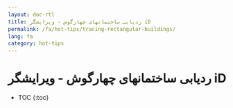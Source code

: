 ```yaml
---
layout: doc-rtl
title: ردیابی ساختمانهای چهارگوش - ویرایشگر iD
permalink: /fa/hot-tips/tracing-rectangular-buildings/
lang: fa
category: hot-tips
---
```


ردیابی ساختمانهای چهارگوش - ویرایشگر iD
============

- TOC
{:toc}

<!-- > این راهنما را می‌توان به صورت [tm_starting_fa.odt](/files/tm_starting_fa.odt) و یا [tm_starting_fa.pdf](/files/tm_starting_fa.pdf) دانلود کرد.  

ملزومات
----------

![Rectangular building][]  

> این تصویر ![keymon]{: height="24px"} به شما نشان می‌دهد که کدام کلیدها و کلید چرخان ماوس بایستی استفاده و کدام کلید از صفحه کلید فشرده شود.  

نکاتی که باید یادآوری کرد؛  

- اگر ساختمان دارای گوشه‌های مربعی باشد، مطمئن شوید که آن را با گوشه‌های مربع ردیابی کرده‌اید، یا از ابزار استفاده کنید تا گوشه‌ها را مربع کنید.  
- مطمئن شوید که تگ گذاشته‌اید!  
- اندازه مهم است - * برآورد جمعیت بر اساس تجمیع ساختمانها در یک منطقه مشخص صورت می‌گیرد*،  
- اندازه صحیح ساختمان به مردم به درستی کمک خواهد کرد تا روستای خود را در جای مناسب قرار دهند،  
- به اندازه کافی برای دیدن جزئیات زوم کنید - مقیاس بزرگنمایی ۲۰ متر یا کمتر معمولاْ کافی است.  
- ** در جستجوی ساختمان‌ها ** - با مقیاسی در حدود ۵۰ تا ۸۰ متر منطقه را پویش کنید. دنبال سایه‌ها و خطوط مستقیم باشید (پیدا کردن ساختمان‌های مدور سخت‌تر است!)  
- ساختمان‌ها با جاده‌ها، رودخانه‌ها، مرز مناطق مسکونی **landuse=residential** و یا سایر ویژگی‌ها نباید همپوشانی داشته باشند.  
- If you make a mistake, use the **Undo** button ![back arrow]{: height="26px"} to undo your last change(s)  
- We're all improving the map. If the previous mapper has left the buildings a funny shape or wrong in some way, correct it and consider sending them a polite message.  

Buildings obscured or seen at an angle  
--------------------------------------

![building-obscured][]  

It is common for the satellite image to be taken at an angle making the building seem distorted. In the above image the image to the right shows how the building should be traced. It is often easiest to trace the outline of the roof, then drag this to the point where the walls meet the ground - this was the technique used to trace the building above. Notice also that a building partially obscured by trees has been correctly traced as rectangular. 

ساختمانهای دارای سقفهای مضرس
----------------------------
 
بیشتر ساختمانها یا گوشه‌های ۹۰ درجه دارند یا اینکه دایره‌ای هستند.  

![building-ridge][]  
This building has 90 degree corners, but has a ridge on its roof. The camera angle initially makes the building look a strange shape.  

![building-tree-ridge][]  
This building has a tree partially obscuring it. It is a rectangular building.  

In isolated parts of the world it is common to use sheets of corrugated iron as roofing - when new these will reflect the sunlight which creates a **very bright flare effect** on the satellite imagery. It is common for buildings to have a verandah or be **L shaped** and you should ensure that your tracing follows the shape of the building.  
When tracing the building outline, you must try to trace the building at the right size, and at the point where its walls meet the ground - do your best! In many parts of the world, buildings are partially constructed and then left without roofs until they are sold, or otherwise wanted for use. Map a building without a roof as a normal building as it does not take long to add a roof, and the roof may have been added already, in the time since the satellite imagery was taken.  

Do your best - even the experts will disagree sometimes, and sometimes you just have to go there to see exactly what is really there. **If in doubt add it as a building.**  

تگ‌های ساختمان
-------------

As we are tagging buildings we have never visited and are not familiar with, the safest and recommended tagging scheme is **building**=**yes** which you can see on a correctly tagged building if you scroll to the bottom of the tagging pane and click on **All tags**.

همچنین ببینید  
---------

- [![building-video]{: height="150px"}](https://www.youtube.com/watch?v=VPJz-AucqF4&index=7&list=PLb9506_-6FMHZ3nwn9heri3xjQKrSq1hN "Humanitarian OpenStreetMap Team Tutorial Videos - Adding a Building to OpenStreetMap")  
*Subtitles available in some languages*  

- [Ivan Gayton's diary entry for Hadjer Lamis, Chad - comments from others indicate the description fits other parts of the world as well](https://www.openstreetmap.org/user/IvanGayton/diary/38612)



[Rectangular building]: /images/hot-tips/rectangular_building.gif "Tracing a rectangular building, squaring the corners, and adding tags."
[keymon]:/images/hot-tips/keymon.png
[building-ridge]: /images/hot-tips/building-ridge.png
[back arrow]: /images/beginner/back-arrow.png
[building-tree-ridge]: /images/hot-tips/building-tree-ridge.png
[building-obscured]: /images/hot-tips/buildings-obscured-traced-1.png "قبل و بعد - ترسیم یک ساختمان که از یک زاویه دیده می‌شود"
[فیلم‌های آموزشی در مورد ساختمان]: /images/hot-tips/building-video.png "فیلم‌های آموزشی گروه بشردوستانه OpenStreetMap - افزودن ساختمان به OpenSstreetMap"